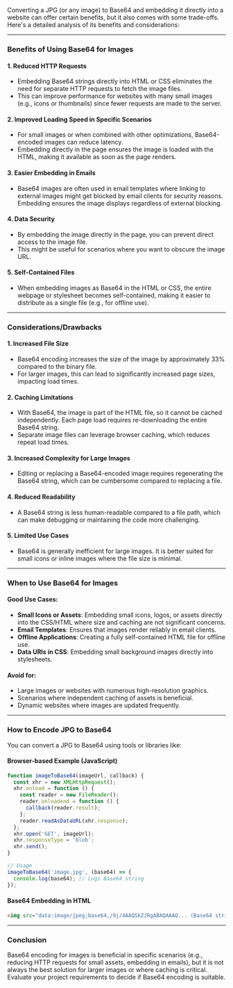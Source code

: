 Converting a JPG (or any image) to Base64 and embedding it directly into a website can offer certain benefits, but it also comes with some trade-offs. Here's a detailed analysis of its benefits and considerations:

---

### **Benefits of Using Base64 for Images**

#### 1. **Reduced HTTP Requests**
   - Embedding Base64 strings directly into HTML or CSS eliminates the need for separate HTTP requests to fetch the image files.
   - This can improve performance for websites with many small images (e.g., icons or thumbnails) since fewer requests are made to the server.

#### 2. **Improved Loading Speed in Specific Scenarios**
   - For small images or when combined with other optimizations, Base64-encoded images can reduce latency.
   - Embedding directly in the page ensures the image is loaded with the HTML, making it available as soon as the page renders.

#### 3. **Easier Embedding in Emails**
   - Base64 images are often used in email templates where linking to external images might get blocked by email clients for security reasons. Embedding ensures the image displays regardless of external blocking.

#### 4. **Data Security**
   - By embedding the image directly in the page, you can prevent direct access to the image file.
   - This might be useful for scenarios where you want to obscure the image URL.

#### 5. **Self-Contained Files**
   - When embedding images as Base64 in the HTML or CSS, the entire webpage or stylesheet becomes self-contained, making it easier to distribute as a single file (e.g., for offline use).

---

### **Considerations/Drawbacks**

#### 1. **Increased File Size**
   - Base64 encoding increases the size of the image by approximately 33% compared to the binary file.
   - For larger images, this can lead to significantly increased page sizes, impacting load times.

#### 2. **Caching Limitations**
   - With Base64, the image is part of the HTML file, so it cannot be cached independently. Each page load requires re-downloading the entire Base64 string.
   - Separate image files can leverage browser caching, which reduces repeat load times.

#### 3. **Increased Complexity for Large Images**
   - Editing or replacing a Base64-encoded image requires regenerating the Base64 string, which can be cumbersome compared to replacing a file.

#### 4. **Reduced Readability**
   - A Base64 string is less human-readable compared to a file path, which can make debugging or maintaining the code more challenging.

#### 5. **Limited Use Cases**
   - Base64 is generally inefficient for large images. It is better suited for small icons or inline images where the file size is minimal.

---

### **When to Use Base64 for Images**

#### **Good Use Cases:**
- **Small Icons or Assets**: Embedding small icons, logos, or assets directly into the CSS/HTML where size and caching are not significant concerns.
- **Email Templates**: Ensures that images render reliably in email clients.
- **Offline Applications**: Creating a fully self-contained HTML file for offline use.
- **Data URIs in CSS**: Embedding small background images directly into stylesheets.

#### **Avoid for:**
- Large images or websites with numerous high-resolution graphics.
- Scenarios where independent caching of assets is beneficial.
- Dynamic websites where images are updated frequently.

---

### **How to Encode JPG to Base64**
You can convert a JPG to Base64 using tools or libraries like:

#### **Browser-based Example (JavaScript)**
```javascript
function imageToBase64(imageUrl, callback) {
  const xhr = new XMLHttpRequest();
  xhr.onload = function () {
    const reader = new FileReader();
    reader.onloadend = function () {
      callback(reader.result);
    };
    reader.readAsDataURL(xhr.response);
  };
  xhr.open('GET', imageUrl);
  xhr.responseType = 'blob';
  xhr.send();
}

// Usage
imageToBase64('image.jpg', (base64) => {
  console.log(base64); // Logs Base64 string
});
```

#### **Base64 Embedding in HTML**
```html
<img src="data:image/jpeg;base64,/9j/4AAQSkZJRgABAQAAAQ... (Base64 string here)" alt="Example Image">
```

---

### **Conclusion**
Base64 encoding for images is beneficial in specific scenarios (e.g., reducing HTTP requests for small assets, embedding in emails), but it is not always the best solution for larger images or where caching is critical. Evaluate your project requirements to decide if Base64 encoding is suitable.